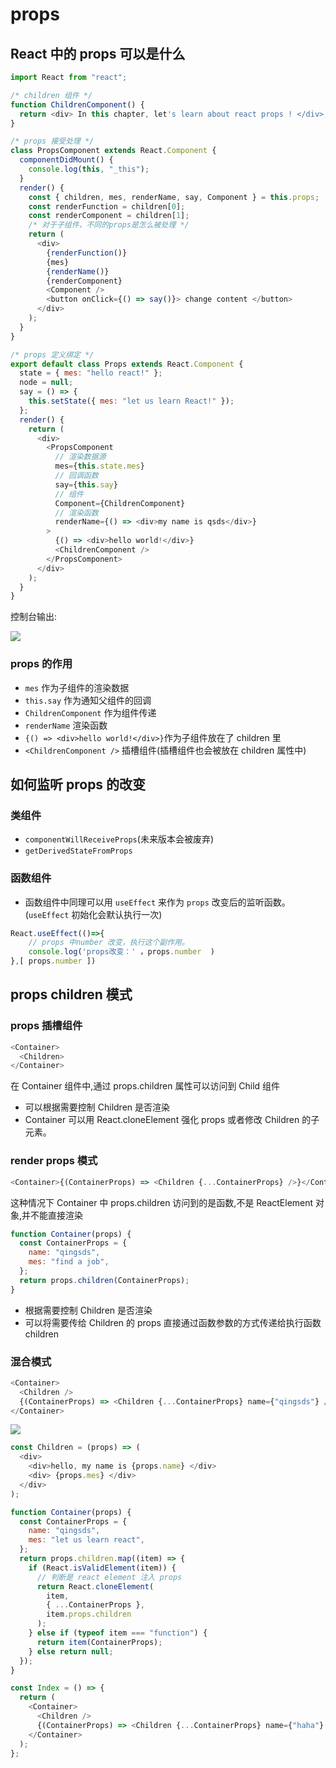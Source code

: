 # props

## React 中的 props 可以是什么

```js
import React from "react";

/* children 组件 */
function ChildrenComponent() {
  return <div> In this chapter, let's learn about react props ! </div>;
}

/* props 接受处理 */
class PropsComponent extends React.Component {
  componentDidMount() {
    console.log(this, "_this");
  }
  render() {
    const { children, mes, renderName, say, Component } = this.props;
    const renderFunction = children[0];
    const renderComponent = children[1];
    /* 对于子组件，不同的props是怎么被处理 */
    return (
      <div>
        {renderFunction()}
        {mes}
        {renderName()}
        {renderComponent}
        <Component />
        <button onClick={() => say()}> change content </button>
      </div>
    );
  }
}

/* props 定义绑定 */
export default class Props extends React.Component {
  state = { mes: "hello react!" };
  node = null;
  say = () => {
    this.setState({ mes: "let us learn React!" });
  };
  render() {
    return (
      <div>
        <PropsComponent
          // 渲染数据源
          mes={this.state.mes}
          // 回调函数
          say={this.say}
          // 组件
          Component={ChildrenComponent}
          // 渲染函数
          renderName={() => <div>my name is qsds</div>}
        >
          {() => <div>hello world!</div>}
          <ChildrenComponent />
        </PropsComponent>
      </div>
    );
  }
}
```

控制台输出:

![](https://pic.qingsds.cn/2022-02-25.png?imgqsds)

### props 的作用

- `mes` 作为子组件的渲染数据
- `this.say` 作为通知父组件的回调
- `ChildrenComponent` 作为组件传递
- `renderName` 渲染函数
- `{() => <div>hello world!</div>}`作为子组件放在了 children 里
- `<ChildrenComponent />` 插槽组件(插槽组件也会被放在 children 属性中)

## 如何监听 props 的改变

### 类组件

- `componentWillReceiveProps`(未来版本会被废弃)
- `getDerivedStateFromProps`

### 函数组件

- 函数组件中同理可以用 `useEffect` 来作为 `props` 改变后的监听函数。(`useEffect` 初始化会默认执行一次)

```js
React.useEffect(()=>{
    // props 中number 改变，执行这个副作用。
    console.log('props改变：' ，props.number  )
},[ props.number ])
```

## props children 模式

### props 插槽组件

```js
<Container>
  <Children>
</Container>
```

在 Container 组件中,通过 props.children 属性可以访问到 Child 组件

- 可以根据需要控制 Children 是否渲染
- Container 可以用 React.cloneElement 强化 props 或者修改 Children 的子元素。

### render props 模式

```js
<Container>{(ContainerProps) => <Children {...ContainerProps} />}</Container>
```

这种情况下 Container 中 props.children 访问到的是函数,不是 ReactElement 对象,并不能直接渲染

```js
function Container(props) {
  const ContainerProps = {
    name: "qingsds",
    mes: "find a job",
  };
  return props.children(ContainerProps);
}
```

- 根据需要控制 Children 是否渲染
- 可以将需要传给 Children 的 props 直接通过函数参数的方式传递给执行函数 children

### 混合模式

```js
<Container>
  <Children />
  {(ContainerProps) => <Children {...ContainerProps} name={"qingsds"} />}
</Container>
```

![](https://pic.qingsds.cn/2022-02-2516.03.15.png?imgqsds)

```js
const Children = (props) => (
  <div>
    <div>hello, my name is {props.name} </div>
    <div> {props.mes} </div>
  </div>
);

function Container(props) {
  const ContainerProps = {
    name: "qingsds",
    mes: "let us learn react",
  };
  return props.children.map((item) => {
    if (React.isValidElement(item)) {
      // 判断是 react element 注入 props
      return React.cloneElement(
        item,
        { ...ContainerProps },
        item.props.children
      );
    } else if (typeof item === "function") {
      return item(ContainerProps);
    } else return null;
  });
}

const Index = () => {
  return (
    <Container>
      <Children />
      {(ContainerProps) => <Children {...ContainerProps} name={"haha"} />}
    </Container>
  );
};
```
